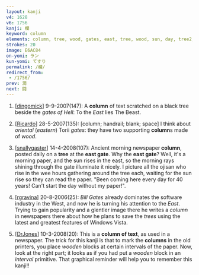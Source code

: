```yaml
---
layout: kanji
v4: 1628
v6: 1756
kanji: 欄
keyword: column
elements: column, tree, wood, gates, east, tree, wood, sun, day, tree2, wood2
strokes: 20
image: E6AC84
on-yomi: ラン
kun-yomi: てすり
permalink: /欄/
redirect_from:
 - /1756/
prev: 潤
next: 闘
---
```


1) [<a href="http://kanji.koohii.com/profile/dingomick">dingomick</a>] 9-9-2007(147): A <strong>column</strong> of text scratched on a black tree beside the <em>gates of Hell</em>: To the <em>East</em> lies The Beast.

2) [<a href="http://kanji.koohii.com/profile/Ricardo">Ricardo</a>] 28-5-2007(135): [column; handrail; blank; space] I think about <em>oriental</em> (<em>eastern</em>) Torii <em>gates</em>: they have two supporting <strong>column</strong>s made of <em>wood</em>.

3) [<a href="http://kanji.koohii.com/profile/snallygaster">snallygaster</a>] 14-4-2008(107): Ancient morning newspaper<strong> column</strong>, posted daily on a <strong>tree</strong> at the <strong>east gate</strong>. Why the <strong>east gate</strong>? Well, it&#039;s a morning paper, and the sun rises in the east, so the morning rays shining through the gate illuminate it nicely. I picture all the ojisan who rise in the wee hours gathering around the tree each, waiting for the sun rise so they can read the paper. &quot;Been coming here every day for 40 years! Can&#039;t start the day without my paper!&quot;.

4) [<a href="http://kanji.koohii.com/profile/rgravina">rgravina</a>] 20-8-2006(25): <em>Bill Gates</em> already dominates the software industry in the West, and now he is turning his attention to the <em>East</em>. Trying to gain popularity and a glentler image there he writes a <em>column</em> in newspapers there about how he plans to save the <em>trees</em> using the latest and greatest features of Windows Vista.

5) [<a href="http://kanji.koohii.com/profile/DrJones">DrJones</a>] 10-3-2008(20): This is a <strong>column of text</strong>, as used in a newspaper. The trick for this kanji is that to mark the <strong>columns</strong> in the old printers, you place <em>wooden</em> blocks at certain intervals of the paper. Now, look at the right part; it looks as if you had put a <em>wooden</em> block in an <em>interval</em> primitive. That graphical reminder will help you to remember this kanji!!

